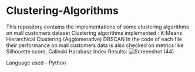 # Clustering-Algorithms

This repository contains the implementations of some clustering algorithms on mall customers dataset
Clustering algorithms implemented :
K-Means
Hierarchical Clustering (Agglomerative)
DBSCAN
In the code of each file their performance on mall customers data is also checked on metrics like Silhouette score, Calinski Harabasz Index
Results:
![Screenshot (44)](https://user-images.githubusercontent.com/46844948/117102608-4c325a00-ad96-11eb-9f24-c25edf1f83a5.png)

Language used - Python
